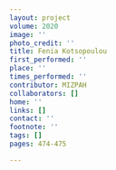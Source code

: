 ```yaml
---
layout: project
volume: 2020
image: ''
photo_credit: ''
title: Fenia Kotsopoulou
first_performed: ''
place: ''
times_performed: ''
contributor: MIZPAH
collaborators: []
home: ''
links: []
contact: ''
footnote: ''
tags: []
pages: 474-475

---
```




